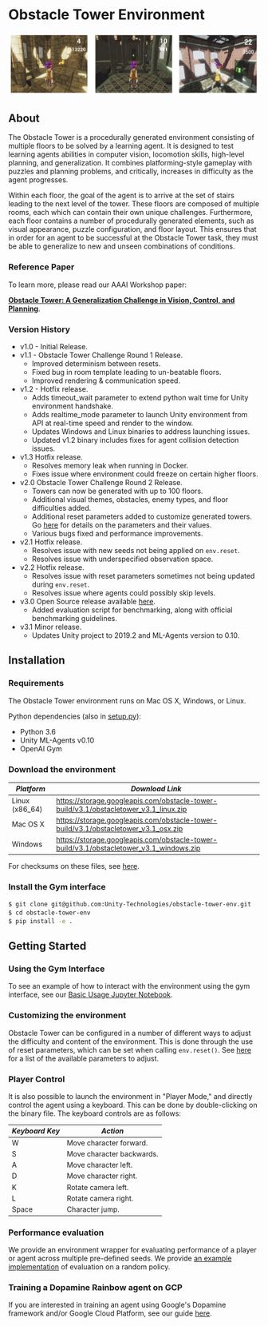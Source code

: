 # Obstacle Tower Environment

![alt text](banner.png "Obstacle Tower")

## About

The Obstacle Tower is a procedurally generated environment consisting of multiple floors to be solved by a learning agent. It is designed to test learning agents abilities in computer vision, locomotion skills, high-level planning, and generalization. It combines platforming-style gameplay with puzzles and planning problems, and critically, increases in difficulty as the agent progresses.

Within each floor, the goal of the agent is to arrive at the set of stairs leading to the next level of the tower. These floors are composed of multiple rooms, each which can contain their own unique challenges. Furthermore, each floor contains a number of procedurally generated elements, such as visual appearance, puzzle configuration, and floor layout. This ensures that in order for an agent to be successful at the Obstacle Tower task, they must be able to generalize to new and unseen combinations of conditions.

### Reference Paper

To learn more, please read our AAAI Workshop paper:

[**Obstacle Tower: A Generalization Challenge in Vision, Control, and Planning**](https://arxiv.org/abs/1902.01378).

### Version History

* v1.0 - Initial Release.
* v1.1 - Obstacle Tower Challenge Round 1 Release.
   * Improved determinism between resets.
   * Fixed bug in room template leading to un-beatable floors.
   * Improved rendering & communication speed.
* v1.2 - Hotfix release.
	* Adds timeout_wait parameter to extend python wait time for Unity environment handshake.
	* Adds realtime_mode parameter to launch Unity environment from API at real-time speed and render to the window.
	* Updates Windows and Linux binaries to address launching issues.
	* Updated v1.2 binary includes fixes for agent collision detection issues.
* v1.3 Hotfix release.
   * Resolves memory leak when running in Docker.
   * Fixes issue where environment could freeze on certain higher floors.
* v2.0 Obstacle Tower Challenge Round 2 Release.
   * Towers can now be generated with up to 100 floors.
   * Additional visual themes, obstacles, enemy types, and floor difficulties added.
   * Additional reset parameters added to customize generated towers. Go [here](./reset-parameters.md) for details on the parameters and their values.
   * Various bugs fixed and performance improvements.
* v2.1 Hotfix release.
   * Resolves issue with new seeds not being applied on `env.reset`.
   * Resolves issue with underspecified observation space.
* v2.2 Hotfix release.
   * Resolves issue with reset parameters sometimes not being updated during `env.reset`.
   * Resolves issue where agents could possibly skip levels.
* v3.0 Open Source release available [here](https://github.com/Unity-Technologies/obstacle-tower-source).
   * Added evaluation script for benchmarking, along with official benchmarking guidelines.
* v3.1 Minor release.
   * Updates Unity project to 2019.2 and ML-Agents version to 0.10.
  

## Installation

### Requirements

The Obstacle Tower environment runs on Mac OS X, Windows, or Linux.

Python dependencies (also in [setup.py](https://github.com/Unity-Technologies/obstacle-tower-env/blob/master/setup.py)):

* Python 3.6
* Unity ML-Agents v0.10
* OpenAI Gym

### Download the environment

| *Platform*     | *Download Link*                                                                     |
| --- | --- |
| Linux (x86_64) | https://storage.googleapis.com/obstacle-tower-build/v3.1/obstacletower_v3.1_linux.zip   |
| Mac OS X       | https://storage.googleapis.com/obstacle-tower-build/v3.1/obstacletower_v3.1_osx.zip     |
| Windows        | https://storage.googleapis.com/obstacle-tower-build/v3.1/obstacletower_v3.1_windows.zip |

For checksums on these files, see [here](https://storage.googleapis.com/obstacle-tower-build/v3.1/ote-v3.1-checksums.txt).

### Install the Gym interface

```bash
$ git clone git@github.com:Unity-Technologies/obstacle-tower-env.git
$ cd obstacle-tower-env
$ pip install -e .
```

## Getting Started

### Using the Gym Interface

To see an example of how to interact with the environment using the gym interface, see our [Basic Usage Jupyter Notebook](examples/basic_usage.ipynb).

### Customizing the environment

Obstacle Tower can be configured in a number of different ways to adjust the difficulty and content of the environment. This is done through the use of reset parameters, which can be set when calling `env.reset()`. See [here](./reset-parameters.md) for a list of the available parameters to adjust. 

### Player Control

It is also possible to launch the environment in "Player Mode," and directly control the agent using a keyboard. This can be done by double-clicking on the binary file. The keyboard controls are as follows:

| *Keyboard Key* | *Action* |
| --- | --- |
| W | Move character forward. |
| S | Move character backwards. |
| A | Move character left. |
| D | Move character right. |
| K | Rotate camera left. |
| L | Rotate camera right. |
| Space | Character jump. |

### Performance evaluation

We provide an environment wrapper for evaluating performance of a player or agent across multiple pre-defined seeds.  We provide [an example implementation](examples/evaluation.py) of evaluation on a random policy.

### Training a Dopamine Rainbow agent on GCP

If you are interested in training an agent using Google's Dopamine framework and/or Google Cloud Platform, see our guide [here](./examples/gcp_training.md).
